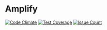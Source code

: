 # Amplify
[![Code Climate](https://codeclimate.com/github/GSmes/amplify/badges/gpa.svg)](https://codeclimate.com/github/GSmes/amplify)
[![Test Coverage](https://codeclimate.com/github/GSmes/amplify/badges/coverage.svg)](https://codeclimate.com/github/GSmes/amplify/coverage)
[![Issue Count](https://codeclimate.com/github/GSmes/amplify/badges/issue_count.svg)](https://codeclimate.com/github/GSmes/amplify)
